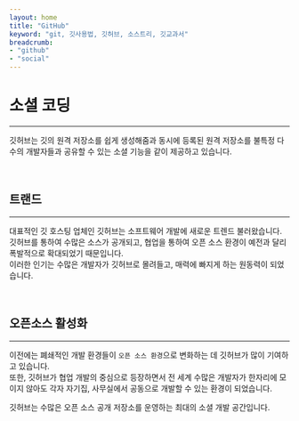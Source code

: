 ```yaml
---
layout: home
title: "GitHub"
keyword: "git, 깃사용법, 깃허브, 소스트리, 깃교과서"
breadcrumb:
- "github"
- "social"
---
```


# 소셜 코딩
---
깃허브는 깃의 원격 저장소를 쉽게 생성해줌과 동시에 등록된 원격 저장소를 불특정 다수의 개발자들과 공유할 수 있는 소셜 기능을 같이 제공하고 있습니다.  

<br>

## 트랜드
---
대표적인 깃 호스팅 업체인 깃허브는 소프트웨어 개발에 새로운 트렌드 불러왔습니다.  
깃허브를 통하여 수많은 소스가 공개되고, 협업을 통하여 오픈 소스 환경이 예전과 달리 폭발적으로 확대되었기 때문입니다.  
이러한 인기는 수많은 개발자가 깃허브로 몰려들고, 매력에 빠지게 하는 원동력이 되었습니다.   

<br>

## 오픈소스 활성화
---
이전에는 폐쇄적인 개발 환경들이 `오픈 소스 환경`으로 변화하는 데 깃허브가 많이 기여하고 있습니다.  
또한, 깃허브가 협업 개발의 중심으로 등장하면서 전 세계 수많은 개발자가 한자리에 모이지 않아도 각자 자기집, 사무실에서 공동으로 개발할 수 있는 환경이 되었습니다.  

깃허브는 수많은 오픈 소스 공개 저장소를 운영하는 최대의 소셜 개발 공간입니다.  

<br>